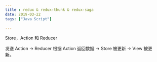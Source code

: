 ```yaml
---
title : redux & redux-thunk & redux-saga
date: 2019-03-22
tags: ["Java Script"]

---
```

Store，Action 和 Reducer

<!--more-->

发送 Action -> Reducer 根据 Action 返回数据 -> Store 被更新 -> View 被更新。
